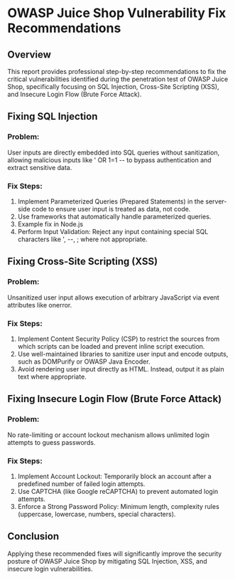 # OWASP Juice Shop Vulnerability Fix Recommendations

## Overview

This report provides professional step-by-step recommendations to fix the critical vulnerabilities identified during the penetration test of OWASP Juice Shop, specifically focusing on SQL Injection, Cross-Site Scripting (XSS), and Insecure Login Flow (Brute Force Attack).


## Fixing SQL Injection

### Problem:
User inputs are directly embedded into SQL queries without sanitization, allowing malicious inputs like ' OR 1=1 -- to bypass authentication and extract sensitive data.

### Fix Steps:
1. Implement Parameterized Queries (Prepared Statements) in the server-side code to ensure user input is treated as data, not code.
2. Use frameworks that automatically handle parameterized queries.
3. Example fix in Node.js
4. Perform Input Validation: Reject any input containing special SQL characters like ', --, ; where not appropriate.



## Fixing Cross-Site Scripting (XSS)

### Problem:
Unsanitized user input allows execution of arbitrary JavaScript via event attributes like onerror.

### Fix Steps:
1. Implement Content Security Policy (CSP) to restrict the sources from which scripts can be loaded and prevent inline script execution.
2. Use well-maintained libraries to sanitize user input and encode outputs, such as DOMPurify or OWASP Java Encoder.
3. Avoid rendering user input directly as HTML. Instead, output it as plain text where appropriate.



## Fixing Insecure Login Flow (Brute Force Attack)

### Problem:
No rate-limiting or account lockout mechanism allows unlimited login attempts to guess passwords.

### Fix Steps:
1. Implement Account Lockout: Temporarily block an account after a predefined number of failed login attempts.
2. Use CAPTCHA (like Google reCAPTCHA) to prevent automated login attempts.
3. Enforce a Strong Password Policy: Minimum length, complexity rules (uppercase, lowercase, numbers, special characters).


## Conclusion

Applying these recommended fixes will significantly improve the security posture of OWASP Juice Shop by mitigating SQL Injection, XSS, and insecure login vulnerabilities.  
